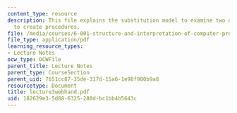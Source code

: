 ```yaml
---
content_type: resource
description: This file explains the substitution model to examine two different approaches
  to create procedures.
file: /media/courses/6-001-structure-and-interpretation-of-computer-programs-spring-2005/182629e35d886325280dbc1bb4b5643c_lecture3webhand.pdf
file_type: application/pdf
learning_resource_types:
- Lecture Notes
ocw_type: OCWFile
parent_title: Lecture Notes
parent_type: CourseSection
parent_uid: 7651cc87-35de-317d-15a6-1e98f980b9a8
resourcetype: Document
title: lecture3webhand.pdf
uid: 182629e3-5d88-6325-280d-bc1bb4b5643c
---
```

